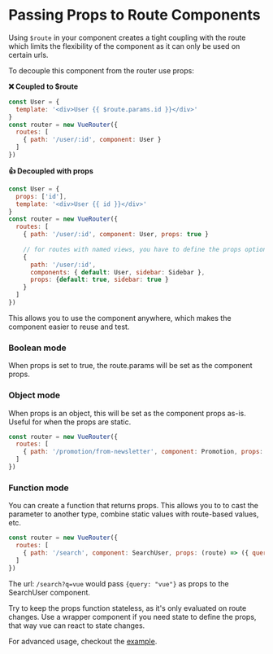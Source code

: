# Passing Props to Route Components

Using `$route` in your component creates a tight coupling with the route which limits the flexibility of the component as it can only be used on certain urls.

To decouple this component from the router use props:

**❌ Coupled to $route**

``` js
const User = {
  template: '<div>User {{ $route.params.id }}</div>'
}
const router = new VueRouter({
  routes: [
    { path: '/user/:id', component: User }
  ]
})
```

**👍 Decoupled with props**

``` js
const User = {
  props: ['id'],
  template: '<div>User {{ id }}</div>'
}
const router = new VueRouter({
  routes: [
    { path: '/user/:id', component: User, props: true }
    
    // for routes with named views, you have to define the props option for each named view:
    {
      path: '/user/:id', 
      components: { default: User, sidebar: Sidebar },
      props: {default: true, sidebar: true }
    }
  ]
})
```

This allows you to use the component anywhere, which makes the component easier to reuse and test.

### Boolean mode

When props is set to true, the route.params will be set as the component props.

### Object mode

When props is an object, this will be set as the component props as-is.
Useful for when the props are static.

``` js
const router = new VueRouter({
  routes: [
    { path: '/promotion/from-newsletter', component: Promotion, props: { newsletterPopup: false } }
  ]
})
```

### Function mode

You can create a function that returns props.
This allows you to to cast the parameter to another type, combine static values with route-based values, etc.

``` js
const router = new VueRouter({
  routes: [
    { path: '/search', component: SearchUser, props: (route) => ({ query: route.query.q }) }
  ]
})
```

The url: `/search?q=vue` would pass `{query: "vue"}` as props to the SearchUser component.

Try to keep the props function stateless, as it's only evaluated on route changes.
Use a wrapper component if you need state to define the props, that way vue can react to state changes.


For advanced usage, checkout the [example](https://github.com/vuejs/vue-router/blob/dev/examples/route-props/app.js).
